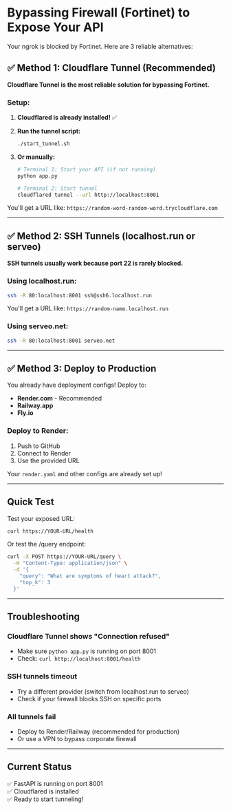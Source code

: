 # Bypassing Firewall (Fortinet) to Expose Your API

Your ngrok is blocked by Fortinet. Here are 3 reliable alternatives:

## ✅ Method 1: Cloudflare Tunnel (Recommended)

**Cloudflare Tunnel is the most reliable solution for bypassing Fortinet.**

### Setup:

1. **Cloudflared is already installed!** ✅

2. **Run the tunnel script:**
   ```bash
   ./start_tunnel.sh
   ```

3. **Or manually:**
   ```bash
   # Terminal 1: Start your API (if not running)
   python app.py
   
   # Terminal 2: Start tunnel
   cloudflared tunnel --url http://localhost:8001
   ```

You'll get a URL like: `https://random-word-random-word.trycloudflare.com`

---

## ✅ Method 2: SSH Tunnels (localhost.run or serveo)

**SSH tunnels usually work because port 22 is rarely blocked.**

### Using localhost.run:

```bash
ssh -R 80:localhost:8001 ssh@ssh6.localhost.run
```

You'll get a URL like: `https://random-name.localhost.run`

### Using serveo.net:

```bash
ssh -R 80:localhost:8001 serveo.net
```

---

## ✅ Method 3: Deploy to Production

You already have deployment configs! Deploy to:
- **Render.com** - Recommended
- **Railway.app** 
- **Fly.io**

### Deploy to Render:

1. Push to GitHub
2. Connect to Render
3. Use the provided URL

Your `render.yaml` and other configs are already set up!

---

## Quick Test

Test your exposed URL:
```bash
curl https://YOUR-URL/health
```

Or test the /query endpoint:
```bash
curl -X POST https://YOUR-URL/query \
  -H "Content-Type: application/json" \
  -d '{
    "query": "What are symptoms of heart attack?",
    "top_k": 3
  }'
```

---

## Troubleshooting

### Cloudflare Tunnel shows "Connection refused"
- Make sure `python app.py` is running on port 8001
- Check: `curl http://localhost:8001/health`

### SSH tunnels timeout
- Try a different provider (switch from localhost.run to serveo)
- Check if your firewall blocks SSH on specific ports

### All tunnels fail
- Deploy to Render/Railway (recommended for production)
- Or use a VPN to bypass corporate firewall

---

## Current Status

✅ FastAPI is running on port 8001  
✅ Cloudflared is installed  
✅ Ready to start tunneling!

